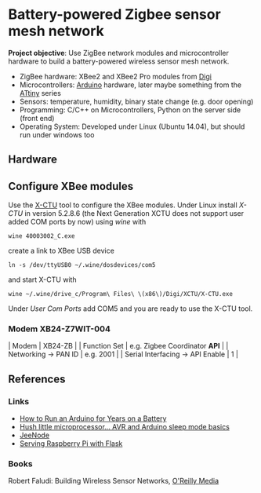# Battery-powered Zigbee sensor mesh network

**Project objective**: Use ZigBee network modules and microcontroller hardware
to build a battery-powered wireless sensor mesh network.

* ZigBee hardware: XBee2 and XBee2 Pro modules from
	[Digi](http://www.digi.com/)
* Microcontrollers: [Arduino](http://www.arduino.cc/) hardware, later maybe
	something from the [ATtiny](http://www.atmel.com/devices/attiny85.aspx) series
* Sensors: temperature, humidity, binary state change (e.g. door opening)
* Programming: C/C++ on Microcontrollers, Python on the server side (front end)
* Operating System: Developed under Linux (Ubuntu 14.04), but should run under windows too

## Hardware

## Configure XBee modules

Use the [X-CTU](http://www.digi.com/products/wireless-wired-embedded-solutions/zigbee-rf-modules/xctu)
tool to configure the XBee modules. Under Linux install *X-CTU* in version
5.2.8.6 (the Next Generation XCTU does not support user added COM ports by
now) using *wine* with

	wine 40003002_C.exe

create a link to XBee USB device

	ln -s /dev/ttyUSB0 ~/.wine/dosdevices/com5

and start X-CTU with

	wine ~/.wine/drive_c/Program\ Files\ \(x86\)/Digi/XCTU/X-CTU.exe

Under *User Com Ports* add COM5 and you are ready to use the X-CTU tool.

### Modem XB24-Z7WIT-004

| Modem | XB24-ZB |
| Function Set | e.g. Zigbee Coordinator **API** |
| Networking -> PAN ID | e.g. 2001 |
| Serial Interfacing -> API Enable | 1 |

## References

### Links

* [How to Run an Arduino for Years on a Battery](http://www.openhomeautomation.net/arduino-battery/)
* [Hush little microprocessor… AVR and Arduino sleep mode basics](http://www.engblaze.com/hush-little-microprocessor-avr-and-arduino-sleep-mode-basics/)
* [JeeNode](http://jeelabs.org/category/software/)
* [Serving Raspberry Pi with Flask](http://mattrichardson.com/Raspberry-Pi-Flask/)

### Books

Robert Faludi: Building Wireless Sensor Networks, [O'Reilly Media](http://shop.oreilly.com/product/9780596807740.do)


